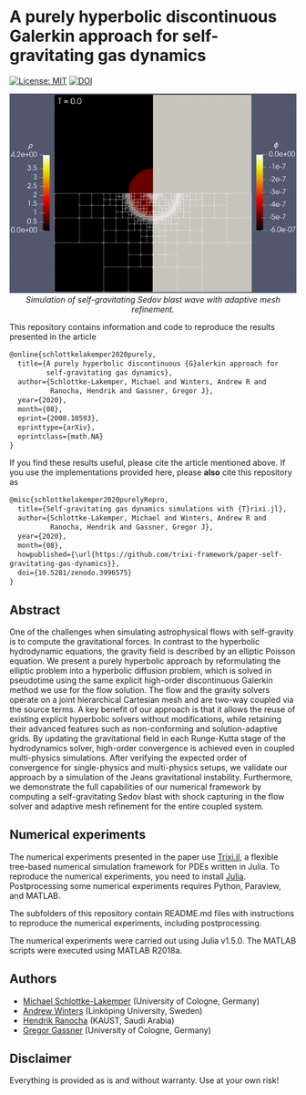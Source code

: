 # A purely hyperbolic discontinuous Galerkin approach for self-gravitating gas dynamics

[![License: MIT](https://img.shields.io/badge/License-MIT-success.svg)](https://opensource.org/licenses/MIT)
[![DOI](https://zenodo.org/badge/DOI/10.5281/zenodo.3996575.svg)](https://doi.org/10.5281/zenodo.3996575)

<p align="center">
  <img width="662px" src="assets/sedov-rho-phi-mesh.gif"
        alt="Simulation of self-gravitating Sedov blast wave with adaptive mesh refinement."/>
  <br />
  <i>Simulation of self-gravitating Sedov blast wave with adaptive mesh refinement.</i>
</p>


This repository contains information and code to reproduce the results presented in the article
```
@online{schlottkelakemper2020purely,
  title={A purely hyperbolic discontinuous {G}alerkin approach for
         self-gravitating gas dynamics},
  author={Schlottke-Lakemper, Michael and Winters, Andrew R and
          Ranocha, Hendrik and Gassner, Gregor J},
  year={2020},
  month={08},
  eprint={2008.10593},
  eprinttype={arXiv},
  eprintclass={math.NA}
}
```

If you find these results useful, please cite the article mentioned above. If you
use the implementations provided here, please **also** cite this repository as
```
@misc{schlottkelakemper2020purelyRepro,
  title={Self-gravitating gas dynamics simulations with {T}rixi.jl},
  author={Schlottke-Lakemper, Michael and Winters, Andrew R and
          Ranocha, Hendrik and Gassner, Gregor J},
  year={2020},
  month={08},
  howpublished={\url{https://github.com/trixi-framework/paper-self-gravitating-gas-dynamics}},
  doi={10.5281/zenodo.3996575}
}
```


## Abstract

One of the challenges when simulating astrophysical flows with self-gravity is to compute the
gravitational forces. In contrast to the hyperbolic hydrodynamic equations, the gravity field is
described by an elliptic Poisson equation. We present a purely hyperbolic approach by reformulating
the elliptic problem into a hyperbolic diffusion problem, which is solved in pseudotime
using the same explicit high-order discontinuous Galerkin method we use for the flow solution. The
flow and the gravity solvers operate on a joint hierarchical Cartesian mesh and are two-way coupled
via the source terms. A key benefit of our approach is that it allows the reuse of existing
explicit hyperbolic solvers without modifications, while retaining their advanced features such as
non-conforming and solution-adaptive grids. By updating the gravitational field in each Runge-Kutta
stage of the hydrodynamics solver, high-order convergence is achieved even in coupled multi-physics
simulations. After verifying the expected order of convergence for single-physics and multi-physics
setups, we validate our approach by a simulation of the Jeans gravitational instability.
Furthermore, we demonstrate the full capabilities of our numerical framework by computing a
self-gravitating Sedov blast with shock capturing in the flow solver and adaptive mesh refinement
for the entire coupled system.


## Numerical experiments

The numerical experiments presented in the paper use [Trixi.jl](https://github.com/trixi-framework/Trixi.jl),
a flexible tree-based numerical simulation framework for PDEs written in Julia.
To reproduce the numerical experiments, you need to install [Julia](https://julialang.org/).
Postprocessing some numerical experiments requires Python, Paraview, and MATLAB.

The subfolders of this repository contain README.md files with instructions to reproduce the numerical
experiments, including postprocessing.

The numerical experiments were carried out using Julia v1.5.0.
The MATLAB scripts were executed using MATLAB R2018a.


## Authors

* [Michael Schlottke-Lakemper](https://www.mi.uni-koeln.de/NumSim/schlottke-lakemper) (University of Cologne, Germany)
* [Andrew Winters](https://liu.se/en/employee/andwi94) (Linköping University, Sweden)
* [Hendrik Ranocha](https://ranocha.de) (KAUST, Saudi Arabia)
* [Gregor Gassner](https://www.mi.uni-koeln.de/NumSim/gregor-gassner) (University of Cologne, Germany)


## Disclaimer

Everything is provided as is and without warranty. Use at your own risk!
